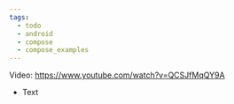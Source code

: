 ```yaml
---
tags:
  - todo
  - android
  - compose
  - compose_examples
---
```

Video: https://www.youtube.com/watch?v=QCSJfMqQY9A
- Text